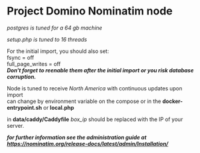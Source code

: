 # Project Domino Nominatim node #



*postgres is tuned for a 64 gb machine*

*setup.php is tuned to 16 threads*

For the initial import, you should also set: <br>
fsync = off <br>
full_page_writes = off <br>
***Don't forget to reenable them after the initial import or you risk database corruption.***

Node is tuned to receive *North America* with continuous updates upon import <br>
can change by environment variable on the compose or in the **docker-entrypoint.sh** or **local.php**

in **data/caddy/Caddyfile**  *box_ip* should be replaced with the IP of your server.


***for further information see the administration guide at https://nominatim.org/release-docs/latest/admin/Installation/***